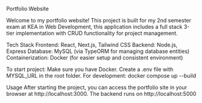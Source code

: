 Portfolio Website

Welcome to my portfolio website! This project is built for my 2nd semester exam at KEA in Web Development, this application includes a full stack 3-tier implementation with CRUD functionality for project management.

Tech Stack
    Frontend: React, Next.js, Tailwind CSS
    Backend: Node.js, Express
    Database: MySQL (via TypeORM for managing database entities)
    Containerization: Docker (for easier setup and consistent environment)

To start project:
    Make sure you have Docker.
    Create a .env file with MYSQL_URL in the root folder.
    For development: docker compose up --build

Usage
After starting the project, you can access the portfolio site in your browser at http://localhost:3000. The backend runs on http://localhost:5000
